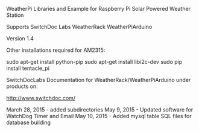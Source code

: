 WeatherPi Libraries and Example for Raspberry Pi Solar Powered Weather Station

Supports SwitchDoc Labs WeatherRack WeatherPiArduino

Version 1.4 

Other installations required for AM2315:

sudo apt-get install python-pip
sudo apt-get install libi2c-dev
sudo pip install tentacle_pi

SwitchDocLabs Documentation for WeatherRack/WeatherPiArduino under products on:

http://www.switchdoc.com/

March 28, 2015 - added subdirectories
May 9, 2015 - Updated software for WatchDog Timer and Email
May 10, 2015 - Added mysql table SQL files for database building 

